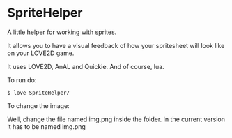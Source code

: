 SpriteHelper
============
A little helper for working with sprites.

It allows you to have a visual feedback of how your spritesheet will look like on your LOVE2D game.

It uses LOVE2D, AnAL and Quickie. And of course, lua.

To run do:

    $ love SpriteHelper/

To change the image:

Well, change the file named img.png inside the folder.
In the current version it has to be named img.png 
